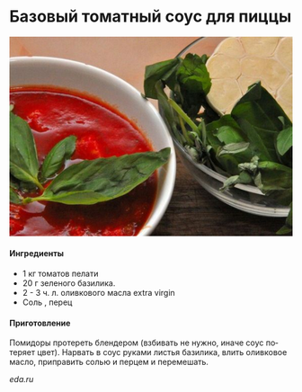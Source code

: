 # Базовый томатный соус для пиццы

![Базовый томатный соус для пиццы](../pics/0d3d6b5293292a145e6c74dae644ec05.jpg)

#### Ингредиенты

* 1 кг томатов пелати
* 20 г зеленого базилика.
* 2 - 3 ч. л. оливкового масла extra virgin
* Соль , перец

#### Приготовление

Помидоры протереть блендером (взбивать не нужно, иначе соус по­теряет цвет). Нарвать в соус ­руками листья базилика, влить оливковое масло, приправить солью и перцем и пере­мешать.

*eda.ru*
